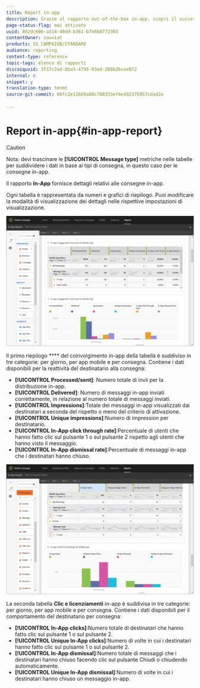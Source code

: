 ```yaml
---
title: Report in-app
description: Grazie al rapporto out-of-the-box in-app, scopri il successo dei messaggi in-app.
page-status-flag: mai attivato
uuid: 802dc606-a314-46dd-b361-b746b0772303
contentOwner: sauviat
products: SG_CAMPAIGN/STANDARD
audience: reporting
content-type: reference
topic-tags: elenco di rapporti
discoiquuid: 3f17c2ad-8ba3-4795-93ed-288b2bcee872
internal: n
snippet: y
translation-type: tm+mt
source-git-commit: 00fc2e12669a00c788355ef4e492375957cdad2e

---
```



# Report in-app{#in-app-report}

>[!CAUTION]
>
>Nota: devi trascinare le **[!UICONTROL Message type]** metriche nelle tabelle per suddividere i dati in base ai tipi di consegna, in questo caso per le consegne in-app.

Il rapporto **In-App** fornisce dettagli relativi alle consegne in-app.

Ogni tabella è rappresentata da numeri e grafici di riepilogo. Puoi modificare la modalità di visualizzazione dei dettagli nelle rispettive impostazioni di visualizzazione.

![](assets/inapp_report.png)

Il primo riepilogo **** del coinvolgimento in-app della tabella è suddiviso in tre categorie: per giorno, per app mobile e per consegna. Contiene i dati disponibili per la reattività del destinatario alla consegna:

* **[!UICONTROL Processed/sent]**: Numero totale di invii per la distribuzione in-app.
* **[!UICONTROL Delivered]**: Numero di messaggi in-app inviati correttamente, in relazione al numero totale di messaggi inviati.
* **[!UICONTROL Impressions]**:Totale dei messaggi in-app visualizzati dai destinatari a seconda del rispetto o meno del criterio di attivazione.
* **[!UICONTROL Unique impressions]**:Numero di impression per destinatario.
* **[!UICONTROL In-App click through rate]**:Percentuale di utenti che hanno fatto clic sul pulsante 1 o sul pulsante 2 rispetto agli utenti che hanno visto il messaggio.
* **[!UICONTROL In-App dismissal rate]**:Percentuale di messaggi in-app che i destinatari hanno chiuso.

![](assets/inapp_report_1.png)

La seconda tabella **Clic e licenziamenti** in-app è suddivisa in tre categorie: per giorno, per app mobile e per consegna. Contiene i dati disponibili per il comportamento del destinatario per consegna:

* **[!UICONTROL In-App clicks]**:Numero totale di destinatari che hanno fatto clic sul pulsante 1 o sul pulsante 2.
* **[!UICONTROL Unique In-App clicks]**:Numero di volte in cui i destinatari hanno fatto clic sul pulsante 1 o sul pulsante 2.
* **[!UICONTROL In-App dismissal]**:Numero totale di messaggi che i destinatari hanno chiuso facendo clic sul pulsante Chiudi o chiudendo automaticamente.
* **[!UICONTROL Unique In-App dismissal]**:Numero di volte in cui i destinatari hanno chiuso un messaggio in-app.

